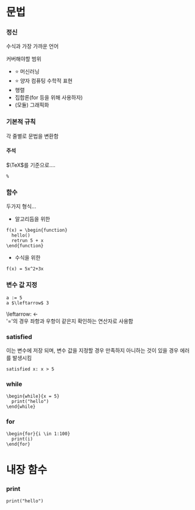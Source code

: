 # 문법

### 정신
수식과 가장 가까운 언어

커버해야할 범위
- ⭐ 머신러닝
- ⭐ 양자 컴퓨팅 수학적 표현
- 행렬
- 집합론(for 등을 위해 사용하자)
- (모듈) 그래픽화

### 기본적 규칙
각 줄별로 문법을 변환함

#### 주석
$\TeX$를 기준으로....
```
%
```

### 함수
두가지 형식...
- 알고리듬을 위한
```
f(x) = \begin{function}
  hello()
  retrun 5 + x
\end{function}
```
- 수식을 위한
```
f(x) = 5x^2+3x
```

### 변수 값 지정
```
a := 5
a $\leftarrow$ 3
```
\leftarrow: $\leftarrow$<br/>
'='의 경우 좌항과 우항이 같은지 확인하는 연산자로 사용함

### satisfied
이는 변수에 저장 되며, 변수 값을 지정할 경우 만족하지 아니하는 것이 있을 경우 에러를 발생시킴
```
satisfied x: x > 5
```

### while
```
\begin{while}{x = 5}
  print("hello")
\end{while}
```

### for
```
\begin{for}{i \in 1:100}
  print(i)
\end{for}
```

# 내장 함수

### print
```
print("hello")
```

